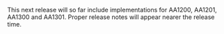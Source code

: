 ﻿This next release will so far include implementations for AA1200, AA1201, AA1300 and AA1301. Proper release notes will 
appear nearer the release time. 